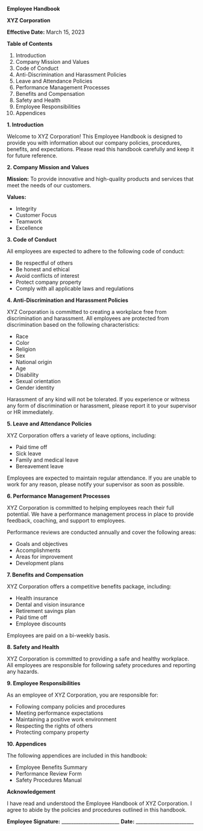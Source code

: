 **Employee Handbook**

**XYZ Corporation**

**Effective Date:** March 15, 2023

**Table of Contents**

1. Introduction
2. Company Mission and Values
3. Code of Conduct
4. Anti-Discrimination and Harassment Policies
5. Leave and Attendance Policies
6. Performance Management Processes
7. Benefits and Compensation
8. Safety and Health
9. Employee Responsibilities
10. Appendices

**1. Introduction**

Welcome to XYZ Corporation! This Employee Handbook is designed to provide you with information about our company policies, procedures, benefits, and expectations. Please read this handbook carefully and keep it for future reference.

**2. Company Mission and Values**

**Mission:** To provide innovative and high-quality products and services that meet the needs of our customers.

**Values:**

* Integrity
* Customer Focus
* Teamwork
* Excellence

**3. Code of Conduct**

All employees are expected to adhere to the following code of conduct:

* Be respectful of others
* Be honest and ethical
* Avoid conflicts of interest
* Protect company property
* Comply with all applicable laws and regulations

**4. Anti-Discrimination and Harassment Policies**

XYZ Corporation is committed to creating a workplace free from discrimination and harassment. All employees are protected from discrimination based on the following characteristics:

* Race
* Color
* Religion
* Sex
* National origin
* Age
* Disability
* Sexual orientation
* Gender identity

Harassment of any kind will not be tolerated. If you experience or witness any form of discrimination or harassment, please report it to your supervisor or HR immediately.

**5. Leave and Attendance Policies**

XYZ Corporation offers a variety of leave options, including:

* Paid time off
* Sick leave
* Family and medical leave
* Bereavement leave

Employees are expected to maintain regular attendance. If you are unable to work for any reason, please notify your supervisor as soon as possible.

**6. Performance Management Processes**

XYZ Corporation is committed to helping employees reach their full potential. We have a performance management process in place to provide feedback, coaching, and support to employees.

Performance reviews are conducted annually and cover the following areas:

* Goals and objectives
* Accomplishments
* Areas for improvement
* Development plans

**7. Benefits and Compensation**

XYZ Corporation offers a competitive benefits package, including:

* Health insurance
* Dental and vision insurance
* Retirement savings plan
* Paid time off
* Employee discounts

Employees are paid on a bi-weekly basis.

**8. Safety and Health**

XYZ Corporation is committed to providing a safe and healthy workplace. All employees are responsible for following safety procedures and reporting any hazards.

**9. Employee Responsibilities**

As an employee of XYZ Corporation, you are responsible for:

* Following company policies and procedures
* Meeting performance expectations
* Maintaining a positive work environment
* Respecting the rights of others
* Protecting company property

**10. Appendices**

The following appendices are included in this handbook:

* Employee Benefits Summary
* Performance Review Form
* Safety Procedures Manual

**Acknowledgement**

I have read and understood the Employee Handbook of XYZ Corporation. I agree to abide by the policies and procedures outlined in this handbook.

**Employee Signature:** ________________________
**Date:** ________________________